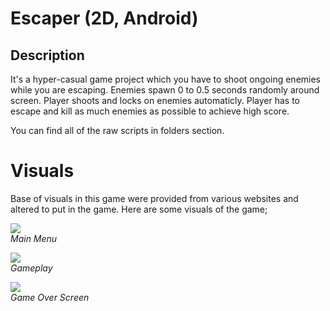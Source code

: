 # Escaper (2D, Android)
## Description
It's a hyper-casual game project which you have to shoot ongoing enemies while you are escaping. Enemies spawn 0 to 0.5 seconds randomly around screen. Player shoots and locks on enemies automaticly. Player has to escape and kill as much enemies as possible to achieve high score.

You can find all of the raw scripts in folders section.
# Visuals
Base of visuals in this game were provided from various websites and altered to put in the game.
Here are some visuals of the game;

![](https://media.giphy.com/media/WR3nxl1vn5itmbVgmO/giphy.gif)\
*Main Menu*

![](https://media.giphy.com/media/Up1UfDIEumnASE8xp6/giphy.gif)\
*Gameplay*

![](https://media.giphy.com/media/Xf7DPJtxYY0w8zPwZR/giphy.gif)\
*Game Over Screen*
